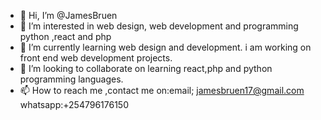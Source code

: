 - 👋 Hi, I’m @JamesBruen
- 👀 I’m interested in web design, web development and programming python ,react and php
- 🌱 I’m currently learning web design and development. i am working on front end web development projects.
- 💞️ I’m looking to collaborate on learning react,php and python programming languages.
- 📫 How to reach me ,contact me on:email; jamesbruen17@gmail.com  whatsapp:+254796176150


<!---
JamesBruen/JamesBruen is a ✨ special ✨ repository because its `README.md` (this file) appears on your GitHub profile.
You can click the Preview link to take a look at your changes.
--->
